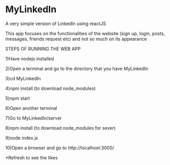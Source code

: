 # MyLinkedIn
A very simple version of LinkedIn using reactJS

This app focuses on the functionalities of the website (sign up, login, posts, messages, friends request etc) and not so much on its appearance


STEPS OF RUNNING THE WEB APP

1)Have nodejs installed

2)Open a terminal and go to the directory that you have MyLinkedIn 

3)cd MyLinkedIn

4)npm install (to download node_modules)

5)npm start

6)Open another terminal

7)Go to MyLinkedIn/server

8)npm install (to download node_modules for sever)

9)node index.js

10)Open a browser and go to http://localhost:3000/

*Refresh to see the likes

